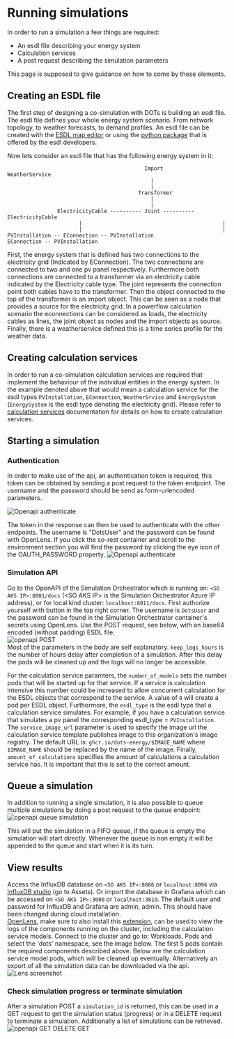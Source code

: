 # Running simulations
In order to run a simulation a few things are required:
* An esdl file describing your energy system
* Calculation services 
* A post request describing the simulation parameters

This page is supposed to give guidance on how to come by these elements.

## Creating an ESDL file
The first step of designing a co-simulation with DOTs is building an esdl file. The esdl file defines your whole energy system scenario. From network topology, to weather forecasts, to demand profiles. An esdl file can be created with the [ESDL map editor](https://www.esdl.nl/adviseurs.html#image1-1m) or using the [python package](https://pypi.org/project/pyESDL/) that is offered by the esdl developers. 

Now lets consider an esdl file that has the following energy system in it:

```
                                            Import             WeatherService
                                              |
                                              |
                                          Transformer
                                              |
                                              |
                ElectricityCable ---------- Joint ---------- ElectricityCable
                       |                                             |
                       |                                             |
PVInstallation -- EConnection -- PVInstallation                 EConnection -- PVInstallation
```
First, the energy system that is defined has two connections to the electricity grid (Indicated by EConnection). The two connections are connected to two and one pv panel respectively. Furthermore both connections are connected to a transformer via an electricity cable indicated by the Electricity cable type. The joint represents the connection point both cables have to the transformer. Then the object connected to the top of the transformer is an import object. This can be seen as a node that provides a source for the electricity grid. In a powerflow calculation scenario the econnections can be considered as loads, the electricity cables as lines, the joint object as nodes and the import objects as source. Finally, there is a weatherservice defined this is a time series profile for the weather data.

## Creating calculation services
In order to run a co-simulation calculation services are required that implement the behaviour of the individual entities in the energy system. In the example denoted above that would mean a calculation service for the esdl types `PVInstallation`, `EConnection`, `WeatherSrvice` and `EnergySystem` (`EnergySystem` is the esdl type denoting the electricity grid). Please refer to [calculation services](./calculation%20services.md) documentation for details on how to create calculation services.

## Starting a simulation
### Authentication
In order to make use of the api, an authentication token is required, this token can be obtained by sending a post request to the token endpoint. The username and the password should be send as form-urlencoded parameters.

![Openapi authenticate](https://github.com/dots-energy/dots-simulation-orchestrator/blob/main/docs/images/static/Authentication-token.png?raw=true)

The token in the response can then be used to authenticate with the other endpoints. The username is "DotsUser" and the password can be found with OpenLens. If you click the so-rest container and scroll to the environment section you will find the password by clicking the eye icon of the OAUTH_PASSWORD property. 
![Openapi authenticate](https://github.com/dots-energy/dots-simulation-orchestrator/blob/main/docs/images/static/lens-pwd.png?raw=true)

### Simulation API
Go to the OpenAPI of the Simulation Orchestrator which is running on: `<SO AKS IP>:8001/docs` (&lt;SO AKS IP&gt; is the Simulation Orchestrator Azure IP address), or for local kind cluster: `localhost:8011/docs`. 
First authorize yourself with button in the top right corner. The username is `DotsUser` and the password can be found in the Simulation Orchestrator container's secrets using OpenLens.
Use the POST request, see below, with an base64 encoded (without padding) ESDL file.  
![openapi POST](https://github.com/dots-energy/dots-simulation-orchestrator/blob/main/docs/images/static/openapi-start-post.png?raw=true)  
Most of the parameters in the body are self explanatory. `keep_logs_hours` is the number of hours delay after completion of a simulation. After this delay the pods will be cleaned up and the logs will no longer be accessible. 

For the calculation service paramters, the `number_of_models` sets the number pods that will be started up for that service. If a service is calculation intensive this number could be increased to allow concurrent calculation for the ESDL objects that correspond to the service. A value of `0` will create a pod per ESDL object.
Furthermore, the `esdl_type` is the esdl type that a calculation service simulates. For example, if you have a calculation service that simulates a pv panel the corresponding esdl_type = `PVInstallation`. The `service_image_url` parameter is used to specify the image url the calculation service template publishes image to this organization's image registry. The default URL is: `ghcr.io/dots-energy/$IMAGE_NAME` where `$IMAGE_NAME` should be replaced by the name of the image. Finally, `amount_of_calculations` specifies the amount of calculations a calculation service has. It is important that this is set to the correct amount.

## Queue a simulation
In addition to running a single simulation, it is also possible to queue multiple simulations by doing a post request to the queue endpoint:
![openapi queue simulation](https://github.com/dots-energy/dots-simulation-orchestrator/blob/main/docs/images/static/openapi-queue-post.png?raw=true)

This will put the simulation in a FIFO queue, if the queue is empty the simulation will start directly. Whenever the queue is non empty it will be appended to the queue and start when it is its turn.

## View results
Access the InfluxDB database on `<SO AKS IP>:8086` or `localhost:8096` via [InfluxDB studio](https://github.com/CymaticLabs/InfluxDBStudio/releases) (go to Assets). Or import the database in Grafana which can be accessed on `<SO AKS IP>:3000` or `localhost:3010`. The default user and password for InfluxDB and Grafana are admin, admin. This should have been changed during cloud installation.  
[OpenLens](https://github.com/MuhammedKalkan/OpenLens), make sure to also install this [extension](https://github.com/alebcay/openlens-node-pod-menu#installing-this-extension), can be used to view the logs of the components running on the cluster, including the calculation service models. Connect to the cluster and go to: Workloads, Pods and select the 'dots' namespace, see the image below. The first 5 pods contain the required components described above. Below are the calculation service model pods, which will be cleaned up eventually.
Alternatively an export of all the simulation data can be downloaded via the api.
![Lens screenshot](https://github.com/dots-energy/dots-simulation-orchestrator/blob/main/docs/images/static/lens-screen.png?raw=true)

### Check simulation progress or terminate simulation
After a simulation POST a `simulation_id` is returned, this can be used in a GET request to get the simulation status (progress) or in a DELETE request to terminate a simulation. Additionally a list of simulations can be retrieved.  
![openapi GET DELETE GET](https://github.com/dots-energy/dots-simulation-orchestrator/blob/main/docs/images/static/openapi-get-delete-get.png?raw=true)